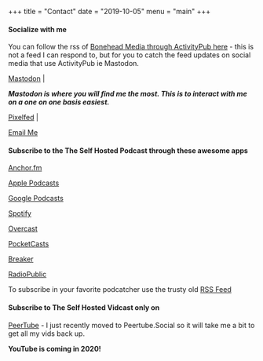 +++
title = "Contact"
date = "2019-10-05"
menu = "main"
+++
#### Socialize with me

You can follow the rss of [Bonehead Media through ActivityPub here](@BoneheadMedia@bots.tinysubversions.com) - this is not a feed I can respond to, but for you to catch the feed updates on social media that use ActivityPub ie Mastodon.

[Mastodon](https://mastodon.social/@unklebonehead) | 

***Mastodon is where you will find me the most. This is to interact with me on a one on one basis easiest.***

[Pixelfed](https://pixelfed.social/unklebonehead) | 

[Email Me](mailto:unklebonehead@nixnet.email) 

#### Subscribe to the The Self Hosted Podcast through these awesome apps
[Anchor.fm](https://anchor.fm/tshp) 

[Apple Podcasts](https://podcasts.apple.com/us/podcast/the-self-hosted-podcast/id1475373050?uo=4) 

[Google Podcasts](https://www.google.com/podcasts?feed=aHR0cHM6Ly9hbmNob3IuZm0vcy9kMTY2MzljL3BvZGNhc3QvcnNz)  

[Spotify](https://open.spotify.com/show/74hCRKAt2WcjbUzaI2sEwS)  

[Overcast](https://overcast.fm/itunes1475373050/the-self-hosted-podcast)  

[PocketCasts](https://pca.st/95Qa) 

[Breaker](https://www.breaker.audio/the-self-hosted-podcast) 

[RadioPublic](https://radiopublic.com/the-self-hosted-podcast-6pV35L)  

To subscribe in your favorite podcatcher use the trusty old  [RSS Feed](https://anchor.fm/s/d16639c/podcast/rss) 
#### Subscribe to The Self Hosted Vidcast only on
[PeerTube](https://peertube.social/accounts/unklebonehead/video-channels) - I just recently moved to Peertube.Social so it will take me a bit to get all my vids back up.

**YouTube is coming in 2020!**